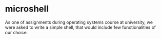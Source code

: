 # microshell

As one of assignments during operating systems course at university, we were asked to write a simple shell, that would include few functionalities of our choice.
